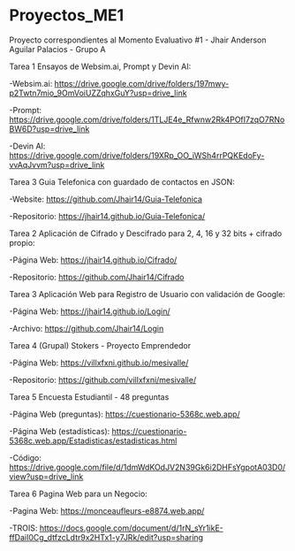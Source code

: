 # Proyectos_ME1

Proyecto correspondientes al Momento Evaluativo #1 - Jhair Anderson Aguilar Palacios - Grupo A

Tarea 1 Ensayos de Websim.ai, Prompt y Devin AI:

-Websim.ai: https://drive.google.com/drive/folders/197mwy-p2Twtn7mio_9OmVoiUZZqhxGuY?usp=drive_link

-Prompt: https://drive.google.com/drive/folders/1TLJE4e_Rfwnw2Rk4POfI7zqO7RNoBW6D?usp=drive_link

-Devin AI: https://drive.google.com/drive/folders/19XRp_OO_iWSh4rrPQKEdoFy-vvAqJvvm?usp=drive_link

Tarea 3 Guia Telefonica con guardado de contactos en JSON:

-Website: https://github.com/Jhair14/Guia-Telefonica

-Repositorio: https://jhair14.github.io/Guia-Telefonica/

Tarea 2 Aplicación de Cifrado y Descifrado para 2, 4, 16 y 32 bits + cifrado propio:

-Página Web: https://jhair14.github.io/Cifrado/

-Repositorio: https://github.com/Jhair14/Cifrado

Tarea 3 Aplicación Web para Registro de Usuario con validación de Google:

-Página Web: https://jhair14.github.io/Login/

-Archivo: https://github.com/Jhair14/Login

Tarea 4 (Grupal) Stokers - Proyecto Emprendedor

-Página Web: https://villxfxni.github.io/mesivalle/

-Repositorio: https://github.com/villxfxni/mesivalle/

Tarea 5 Encuesta Estudiantil - 48 preguntas

-Página Web (preguntas): https://cuestionario-5368c.web.app/

-Página Web (estadísticas): https://cuestionario-5368c.web.app/Estadisticas/estadisticas.html

-Código: https://drive.google.com/file/d/1dmWdKOdJV2N39Gk6i2DHFsYgpotA03D0/view?usp=drive_link

Tarea 6 Pagina Web para un Negocio:

-Pagina Web: https://monceaufleurs-e8874.web.app/

-TROIS: https://docs.google.com/document/d/1rN_sYr1ikE-ffDaiI0Cg_dtfzcLdtr9x2HTx1-y7JRk/edit?usp=sharing
